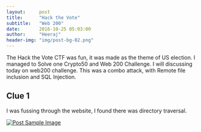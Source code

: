 ```yaml
---
layout:     post
title:      "Hack the Vote"
subtitle:   "Web 200"
date:       2016-10-25 05:03:00
author:     "Heeraj"
header-img: "img/post-bg-02.png"
---
```

<script type='text/javascript' src='//eclkmpbn.com/adServe/banners?tid=98477_161886_3&type=footer&size=468x60'></script>
<p>The Hack the Vote CTF was fun, it was made as the theme of US election. I managed to Solve one Crypto50 and Web 200 Challenge.
I will discussing today on web200 challenge. This was a combo attack, with Remote file inclusion and SQL Injection.</p>

<h2 class="section-heading">Clue 1</h2>
<p>I was fussing through the website, I found there was directory traversal.</p>

<a href="#">
    <img src="{{ site.baseurl }}/img/directory.png" alt="Post Sample Image">
</a>
